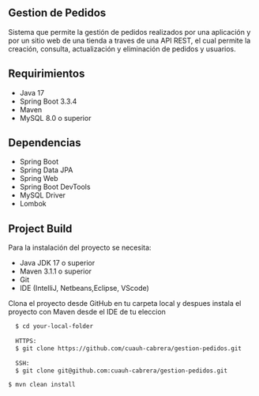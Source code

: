 ## Gestion de Pedidos
Sistema que permite la gestión de pedidos realizados por una aplicación y por un sitio web de una tienda a traves de una API REST, el cual permite la creación, consulta, actualización y eliminación de
pedidos y usuarios.

## Requirimientos

* Java 17
* Spring Boot 3.3.4
* Maven
* MySQL 8.0 o superior

## Dependencias
* Spring Boot
* Spring Data JPA
* Spring Web
* Spring Boot DevTools
* MySQL Driver
* Lombok

## Project Build
Para la instalación del proyecto se necesita:

*	Java JDK 17 o superior
*	Maven 3.1.1 o superior
*	Git
* IDE (IntelliJ, Netbeans,Eclipse, VScode)

Clona el proyecto desde GitHub en tu carpeta local y despues instala el proyecto con Maven desde el IDE de tu eleccion

```sh
  $ cd your-local-folder
  
  HTTPS:
  $ git clone https://github.com/cuauh-cabrera/gestion-pedidos.git
  
  SSH:
  $ git clone git@github.com:cuauh-cabrera/gestion-pedidos.git
```

	$ mvn clean install
